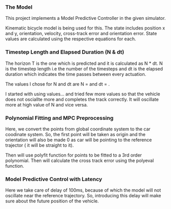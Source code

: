 
### The Model
This project implements a Model Predictive Controller in the given simulator. 

Kinematic bicycle model is being used for this. The state includes position x and y, orientation, velocity, cross-track error and orientation error. State values are calculated using the respective equations for each. 



### Timestep Length and Elapsed Duration (N & dt)

The horizon T is the one which is predicted and it is calculated as N * dt. N is the timestep length i.e the number of the timesteps and dt is the elapsed duration which indicates the time passes between every actuation. 

The values I chose for N and dt are N = and dt = .

I started with using values... and tried few more values so that the vehicle does not osciallte more and completes the track correctly. 
It will oscillate more at high value of N and vice versa. 

### Polynomial Fitting and MPC Preprocessing

Here, we convert the points from global coordinate system to the car coodinate system. So, the first point will be taken as origin and the orientation will also be made 0 as car will be pointing to the reference trajector ( it will be straight to it). 

Then will use polyfit function for points to be fitted to a 3rd order polynomial. Then will calculate the cross track error using the polyeval function.

### Model Predictive Control with Latency


Here we take care of delay of 100ms, because of which the model will not oscillate near the reference trajectory. So, introducing this delay will make sure about the future position of the vehicle.
